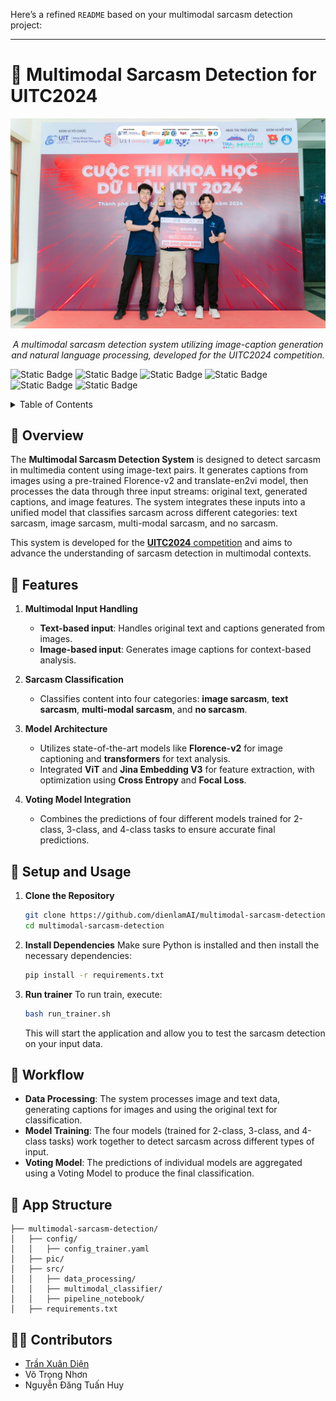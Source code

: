 Here’s a refined `README` based on your multimodal sarcasm detection project:

---

# 🧠 Multimodal Sarcasm Detection for UITC2024

<p align="center">
  <img src="./pic/faster-united-team.jpg" width="1080">
</p>

<p align="center">
  <em>A multimodal sarcasm detection system utilizing image-caption generation and natural language processing, developed for the UITC2024 competition.</em>
</p>

![Static Badge](https://img.shields.io/badge/python->=3.10-blue)
![Static Badge](https://img.shields.io/badge/transformers-4.x-blue)
![Static Badge](https://img.shields.io/badge/flash-attn-2.x-blue)
![Static Badge](https://img.shields.io/badge/sentencepiece-0.2.0-blue)
![Static Badge](https://img.shields.io/badge/pyvi-0.1.1-blue)
![Static Badge](https://img.shields.io/badge/einops-0.8.0-blue)

<details>
  <summary>Table of Contents</summary>

  - [📍 Overview](#-overview)
  - [🎯 Features](#-features)
  - [🚀 Setup and Usage](#-setup-and-usage)
  - [👣 Workflow](#-workflow)
  - [📐 App Structure](#-app-structure)
  - [🧑‍💻 Contributors](#-contributors)

</details>

## 📍 Overview 
The **Multimodal Sarcasm Detection System** is designed to detect sarcasm in multimedia content using image-text pairs. It generates captions from images using a pre-trained Florence-v2 and translate-en2vi model, then processes the data through three input streams: original text, generated captions, and image features. The system integrates these inputs into a unified model that classifies sarcasm across different categories: text sarcasm, image sarcasm, multi-modal sarcasm, and no sarcasm.

This system is developed for the [**UITC2024** competition](https://dsc.uit.edu.vn/bang-b/) and aims to advance the understanding of sarcasm detection in multimodal contexts.

## 🎯 Features

1. **Multimodal Input Handling**
   - **Text-based input**: Handles original text and captions generated from images.
   - **Image-based input**: Generates image captions for context-based analysis.

2. **Sarcasm Classification**
   - Classifies content into four categories: **image sarcasm**, **text sarcasm**, **multi-modal sarcasm**, and **no sarcasm**.

3. **Model Architecture**
   - Utilizes state-of-the-art models like **Florence-v2** for image captioning and **transformers** for text analysis.
   - Integrated **ViT** and **Jina Embedding V3** for feature extraction, with optimization using **Cross Entropy** and **Focal Loss**.

4. **Voting Model Integration**
   - Combines the predictions of four different models trained for 2-class, 3-class, and 4-class tasks to ensure accurate final predictions.

## 🚀 Setup and Usage

1. **Clone the Repository**
   ```bash
   git clone https://github.com/dienlamAI/multimodal-sarcasm-detection.git
   cd multimodal-sarcasm-detection
   ```

2. **Install Dependencies**
   Make sure Python is installed and then install the necessary dependencies:
   ```bash
   pip install -r requirements.txt
   ```

5. **Run trainer**
   To run train, execute:
   ```bash
   bash run_trainer.sh
   ```
   This will start the application and allow you to test the sarcasm detection on your input data.

## 👣 Workflow
- **Data Processing**: The system processes image and text data, generating captions for images and using the original text for classification.
- **Model Training**: The four models (trained for 2-class, 3-class, and 4-class tasks) work together to detect sarcasm across different types of input.
- **Voting Model**: The predictions of individual models are aggregated using a Voting Model to produce the final classification.

## 📐 App Structure
```
├── multimodal-sarcasm-detection/
│   ├── config/
│   │   ├── config_trainer.yaml
│   ├── pic/
│   ├── src/
│   │   ├── data_processing/
│   │   ├── multimodal_classifier/
│   │   ├── pipeline_notebook/
│   ├── requirements.txt
```

## 🧑‍💻 Contributors

- [Trần Xuân Diện](https://github.com/dienlamAI)
- Võ Trọng Nhơn
- Nguyễn Đăng Tuấn Huy

